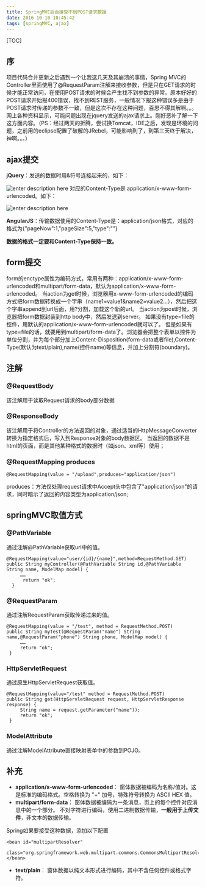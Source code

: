 ```yaml
---
title: SpringMVC后台接受不到POST请求数据
date: 2016-10-10 10:45:42
tags: [springMVC, ajax]
---
```

[TOC]

## 序
项目代码合并更新之后遇到一个让我这几天及其崩溃的事情，Spring MVC的Controller里面使用了@RequestParam注解来接收参数，但是只在GET请求的时候才能正常访问，在使用POST请求的时候会产生找不到参数的异常。原本好好的POST请求开始报400错误，找不到REST服务，一般情况下报这种错误多是由于POST请求时传递的参数不一致，但是这次不存在这种问题，百思不得其解啊。。。网上各种资料显示，可能问题出现在jquery发送的ajax请求上。刚好恶补了解一下这方面内容。（PS：经过两天的折腾，尝试换Tomcat，IDE之后，发现是环境的问题，之前用的eclipse配置了破解的JRebel，可能影响到了，到第三天终于解决，神啊。。。）

## ajax提交
**jQuery**：发送的数据时用&符号连接起来的，如下：

![enter description here][1]
对应的Content-Type是 application/x-www-form-urlencoded。如下：

![enter description here][2]

**AngularJS**：传输数据使用的Content-Type是：application/json格式，对应的格式为{"pageNow":1,"pageSize":5,"type":""}

**数据的格式一定要和Content-Type保持一致。**

## form提交
form的enctype属性为编码方式，常用有两种：application/x-www-form-urlencoded和multipart/form-data，默认为application/x-www-form-urlencoded。 当action为get时候，浏览器用x-www-form-urlencoded的编码方式把form数据转换成一个字串（name1=value1&name2=value2...），然后把这个字串append到url后面，用?分割，加载这个新的url。 当action为post时候，浏览器把form数据封装到http body中，然后发送到server。 如果没有type=file的控件，用默认的application/x-www-form-urlencoded就可以了。 但是如果有type=file的话，就要用到multipart/form-data了。浏览器会把整个表单以控件为单位分割，并为每个部分加上Content-Disposition(form-data或者file),Content-Type(默认为text/plain),name(控件name)等信息，并加上分割符(boundary)。
## 注解
### @RequestBody
该注解用于读取Request请求的body部分数据
### @ResponseBody
该注解用于将Controller的方法返回的对象，通过适当的HttpMessageConverter转换为指定格式后，写入到Response对象的body数据区。
当返回的数据不是html的页面，而是其他某种格式的数据时（如json、xml等）使用；
### @RequestMapping produces

    @RequestMapping(value = "/upload",produces="application/json")  
produces：方法仅处理request请求中Accept头中包含了"application/json"的请求，同时暗示了返回的内容类型为application/json;

## springMVC取值方式
### @PathVariable
通过注解@PathVariable获取url中的值。

    @RequestMapping(value="user/{id}/{name}",method=RequestMethod.GET)
    public String myController(@PathVariable String id,@PathVariable String name, ModelMap model) {
         ……
          return "ok";
      }
### @RequestParam
通过注解RequestParam获取传递过来的值。

    @RequestMapping(value = "/test", method = RequestMethod.POST) 
    public String myTest(@RequestParam("name") String name,@RequestParam("phone") String phone, ModelMap model) { 
         ……
         return "ok";
     }
### HttpServletRequest
通过原生HttpServletRequest获取值。

    @RequestMapping(value="/test" method = RequestMethod.POST) 
    public String get(HttpServletRequest request, HttpServletResponse response) { 
         String name = request.getParameter("name")); 
         return "ok"; 
     }
### ModelAttribute
通过注解ModelAttribute直接映射表单中的参数到POJO。

## 补充
- **application/x-www-form-urlencoded**： 窗体数据被编码为名称/值对。这是标准的编码格式。空格转换为 "+" 加号，特殊符号转换为 ASCII HEX 值。
- **multipart/form-data**： 窗体数据被编码为一条消息，页上的每个控件对应消息中的一个部分。 不对字符进行编码，使用二进制数据传输，**一般用于上传文件**，非文本的数据传输。

Spring如果要接受这种数据，添加以下配置

    <bean id="multipartResolver"
          class="org.springframework.web.multipart.commons.CommonsMultipartResolver">       
    </bean>
- **text/plain**： 窗体数据以纯文本形式进行编码，其中不含任何控件或格式字符。

  [1]: ./images/Image%201.png "Image 1.png"
  [2]: ./images/Image%202.png "Image 2.png"